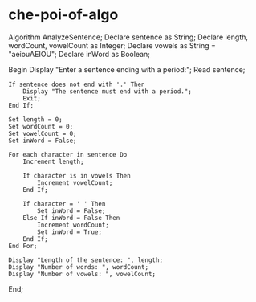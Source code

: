 
# che-poi-of-algo
Algorithm AnalyzeSentence;
    Declare sentence as String;
    Declare length, wordCount, vowelCount as Integer;
    Declare vowels as String = "aeiouAEIOU";
    Declare inWord as Boolean;

Begin
    Display "Enter a sentence ending with a period:";
    Read sentence;

    If sentence does not end with '.' Then
        Display "The sentence must end with a period.";
        Exit;
    End If;

    Set length = 0;
    Set wordCount = 0;
    Set vowelCount = 0;
    Set inWord = False;

    For each character in sentence Do
        Increment length;

        If character is in vowels Then
            Increment vowelCount;
        End If;

        If character = ' ' Then
            Set inWord = False;
        Else If inWord = False Then
            Increment wordCount;
            Set inWord = True;
        End If;
    End For;

    Display "Length of the sentence: ", length;
    Display "Number of words: ", wordCount;
    Display "Number of vowels: ", vowelCount;

End;
